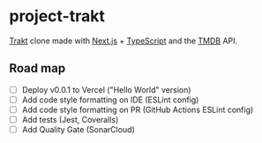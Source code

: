 # project-trakt

[Trakt](https://trakt.tv/) clone made with [Next.js](https://nextjs.org/) + [TypeScript](https://www.typescriptlang.org/) and the [TMDB](https://www.themoviedb.org/) API.

## Road map

- [ ] Deploy v0.0.1 to Vercel ("Hello World" version)
- [ ] Add code style formatting on IDE (ESLint config)
- [ ] Add code style formatting on PR (GitHub Actions ESLint config)
- [ ] Add tests (Jest, Coveralls)
- [ ] Add Quality Gate (SonarCloud)
